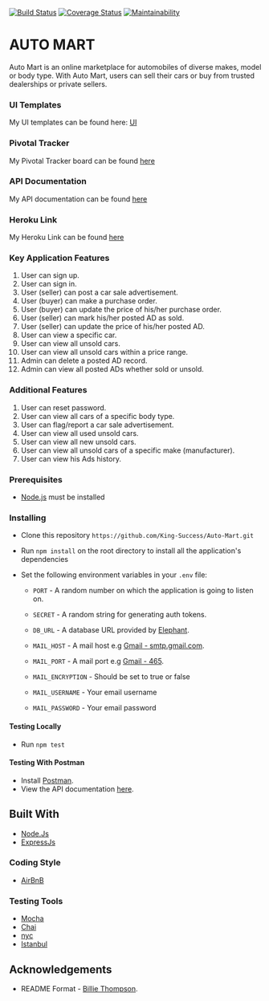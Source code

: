 
[![Build Status](https://travis-ci.org/King-Success/Auto-Mart.svg?branch=develop)](https://travis-ci.org/King-Success/Auto-Mart)
[![Coverage Status](https://coveralls.io/repos/github/King-Success/Auto-Mart/badge.svg?branch=develop)](https://coveralls.io/github/King-Success/Auto-Mart?branch=develop)
[![Maintainability](https://api.codeclimate.com/v1/badges/4f7fa4349776d125ea8c/maintainability)](https://codeclimate.com/github/King-Success/Auto-Mart/maintainability)
# AUTO MART
Auto Mart is an online marketplace for automobiles of diverse makes, model or body type. With
Auto Mart, users can sell their cars or buy from trusted dealerships or private sellers.

### UI Templates
My UI templates can be found here: [ UI ](https://king-success.github.io/Auto-Mart)

### Pivotal Tracker
My Pivotal Tracker board can be found [ here ](https://www.pivotaltracker.com/n/projects/2348962)

### API Documentation
My API documentation can be found [ here ](https://andela-auto-mart.herokuapp.com/api/docs)

### Heroku Link
My Heroku Link can be found [ here ](https://andela-auto-mart.herokuapp.com)

### Key Application Features
1. User can sign up.
2. User can sign in.
3. User (seller) can post a car sale advertisement.
4. User (buyer) can make a purchase order.
5. User (buyer) can update the price of his/her purchase order.
6. User (seller) can mark his/her posted AD as sold.
7. User (seller) can update the price of his/her posted AD.
8. User can view a specific car.
9. User can view all unsold cars.
10. User can view all unsold cars within a price range.
11. Admin can delete a posted AD record.
12. Admin can view all posted ADs whether sold or unsold.

### Additional Features
1. User can reset password.
2. User can view all cars of a specific body type.
3. User can flag/report a car sale advertisement.
4. User can view all used unsold cars.
5. User can view all new unsold cars.
6. User can view all unsold cars of a specific make (manufacturer).
7. User can view his Ads history.

### Prerequisites
- [Node.js](nodejs.org) must be installed 

### Installing
- Clone this repository `https://github.com/King-Success/Auto-Mart.git`
- Run `npm install` on the root directory to install all the application's dependencies
- Set the following environment variables in your `.env` file:

    - `PORT` - A random number on which the application is going to listen on.
  
    - `SECRET` - A random string for generating auth tokens.
  
    - `DB_URL` - A database URL provided by [Elephant](https://elephant.com).
  
    - `MAIL_HOST` - A mail host e.g [Gmail - smtp.gmail.com](https://gmail.com).
  
    - `MAIL_PORT` - A  mail port e.g [Gmail - 465](https://gmail.com).
  
    - `MAIL_ENCRYPTION` - Should be set to true or false

    - `MAIL_USERNAME` - Your email username

    - `MAIL_PASSWORD` - Your email password

    
#### Testing Locally
- Run `npm test`

#### Testing With Postman
- Install [Postman](https://getpostman.com).
- View the API documentation [here](https://andela-auto-mart.herokuapp.com/api/docs).
   
	 
## Built With
- [Node.Js](https://nodejs.org)
- [ExpressJs](https://expressjs.com)

### Coding Style
- [AirBnB](https://github.com/airbnb/javascript)

### Testing Tools
- [Mocha](https://www.npmjs.com/package/mocha)
- [Chai](https://www.npmjs.com/package/chai)
- [nyc](https://www.npmjs.com/package/nyc)
- [Istanbul](https://www.npmjs.com/package/istanbul)

## Acknowledgements 
- README Format - [Billie Thompson](https://github.com/PurpleBooth).
